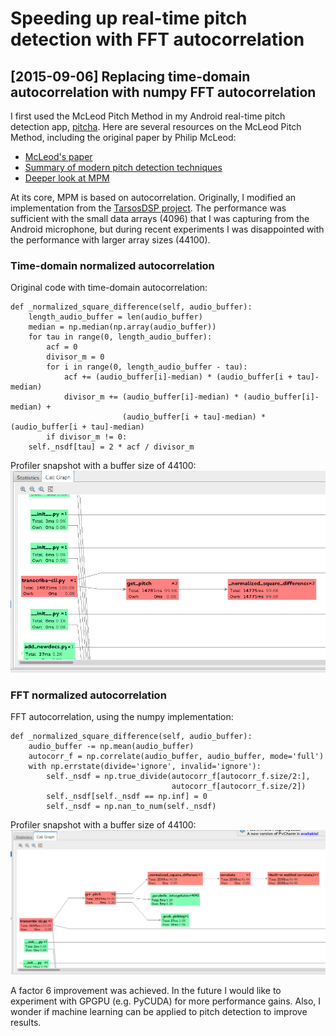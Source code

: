 Speeding up real-time pitch detection with FFT autocorrelation
==============================================================

[2015-09-06] Replacing time-domain autocorrelation with numpy FFT autocorrelation
---------------------------------------------------------------------------------

I first used the McLeod Pitch Method in my Android real-time pitch detection app, [pitcha](https://github.com/sevagh/Pitcha). Here are several resources on the McLeod Pitch Method, including the original paper by Philip McLeod:

* [McLeod's paper](http://miracle.otago.ac.nz/tartini/papers/A_Smarter_Way_to_Find_Pitch.pdf)
* [Summary of modern pitch detection techniques](https://sites.google.com/site/musicaudiohp/pitch-detection-overview)
* [Deeper look at MPM](http://www.katjaas.nl/helmholtz/helmholtz.html)

At its core, MPM is based on autocorrelation. Originally, I modified an implementation from the [TarsosDSP project](https://github.com/JorenSix/TarsosDSP). The performance was sufficient with the small data arrays (4096) that I was capturing from the Android microphone, but during recent experiments I was disappointed with the performance with larger array sizes (44100).

### Time-domain normalized autocorrelation

Original code with time-domain autocorrelation:

    def _normalized_square_difference(self, audio_buffer):
        length_audio_buffer = len(audio_buffer)
        median = np.median(np.array(audio_buffer))
        for tau in range(0, length_audio_buffer):
            acf = 0
            divisor_m = 0
            for i in range(0, length_audio_buffer - tau):
                acf += (audio_buffer[i]-median) * (audio_buffer[i + tau]-median)
                divisor_m += (audio_buffer[i]-median) * (audio_buffer[i]-median) +
                             (audio_buffer[i + tau]-median) * (audio_buffer[i + tau]-median)
            if divisor_m != 0:
        self._nsdf[tau] = 2 * acf / divisor_m

Profiler snapshot with a buffer size of 44100:
![profiler1](../.github/SNAC1.png)

### FFT normalized autocorrelation

FFT autocorrelation, using the numpy implementation:

    def _normalized_square_difference(self, audio_buffer):
        audio_buffer -= np.mean(audio_buffer)
        autocorr_f = np.correlate(audio_buffer, audio_buffer, mode='full')
        with np.errstate(divide='ignore', invalid='ignore'):
            self._nsdf = np.true_divide(autocorr_f[autocorr_f.size/2:],
                                        autocorr_f[autocorr_f.size/2])
            self._nsdf[self._nsdf == np.inf] = 0
            self._nsdf = np.nan_to_num(self._nsdf)

Profiler snapshot with a buffer size of 44100:
![profiler2](../.github/SNAC2.png)

A factor 6 improvement was achieved. In the future I would like to experiment with GPGPU (e.g. PyCUDA) for more performance gains. Also, I wonder if machine learning can be applied to pitch detection to improve results.
